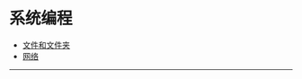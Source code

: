 # 系统编程

+ [文件和文件夹](file_handling.md)
+ [网络](network.md)

--------------------------------------------------------------------------------
